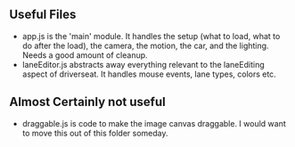 ## Useful Files
- app.js is the 'main' module. It handles the setup (what to load, what to do after the load), the camera, the motion, the car, and the lighting. Needs a good amount of cleanup.
- laneEditor.js abstracts away everything relevant to the laneEditing aspect of driverseat. It handles mouse events, lane types, colors etc.



## Almost Certainly not useful
- draggable.js is code to make the image canvas draggable. I would want to move this out of this folder someday.